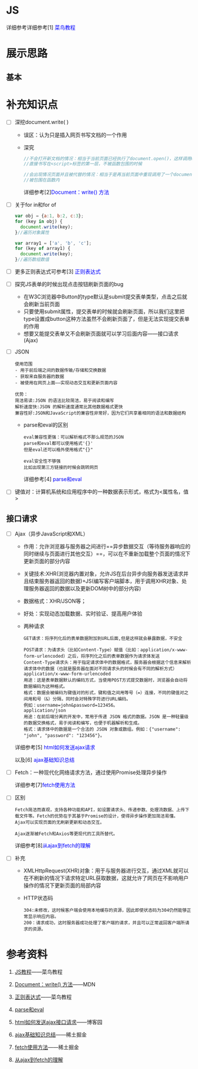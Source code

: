 # JS

详细参考详细参考[1]<font color='blue'> 菜鸟教程</font>

# 展示思路

## 基本

# 补充知识点

- [ ] 深挖document.write( )

  - 误区：认为只是插入网页书写文档的一个作用

  - 深究

    ```js
    //不会打开新文档的情况：相当于当前页面已经执行了document.open()，这样调用write之后会再自动调用close()告诉浏览器完成页面加载
    //直接书写在<script>标签的第一层，不被函数包围的时候
    
    //会出现情况页面并且被代替的情况：相当于是再当前页面中重现调用了一个document.open()打开了一个新页面
    //被包围在函数内
    ```

    详细参考[2]<font color='blue'>Document：write() 方法</font>

- [ ] 关于for in和for of

  ```js
  var obj = {a:1, b:2, c:3}; 
  for (key in obj) {
    document.write(key);
  }//遍历对象属性
  ```

  ```js
  var array1 = ['a', 'b', 'c'];
  for (key of array1) {
    document.write(key);
  }//遍历数组数值
  ```

- [ ] 更多正则表达式可参考[3] <font color='blue'>正则表达式</font>

- [ ] 探究JS表单的时候出现点击按钮刷新页面的bug

  - 在W3C浏览器中Button的type默认是submit提交表单类型，点击之后就会刷新当前页面
  - 只要使用submit属性，提交表单的时候就会刷新页面，所以我们这里把type设置成button这种方法虽然不会刷新页面了，但是无法实现提交表单的作用
  - 想要又能提交表单又不会刷新页面就可以学习后面内容——接口请求(Ajax)
  
- [ ] JSON

  ```
  使用范围
  - 用于前后端之间的数据传输/存储和交换数据
  - 获取来自服务器的数据
  - 被使用在网页上面——实现动态交互和更新页面内容
  ```

  ```
  优势：
  简洁易读:JSON 的语法比较简洁，易于阅读和编写
  解析速度快:JSON 的解析速度通常比其他数据格式更快
  兼容性好:JSON和JavaScript的兼容性非常好，因为它们共享着相同的语法和数据结构
  ```

  - parse和eval的区别

    ```
    eval兼容性更强：可以解析格式不那么规范的JSON
    parse和eval都可以使用格式'{}'
    但是eval还可以格外使用格式"{}"
    ```

    ```
    eval安全性不够强
    比如出现第三方链接的时候会跳转网页
    ```

    详细参考[4] <font color='blue'>parse和eval</font>
  
- [ ] 键值对：计算机系统和应用程序中的一种数据表示形式，格式为<属性名，值>

## 接口请求

- [ ] Ajax（异步JavaScript和XML）

  - 作用：允许浏览器与服务器之间进行==异步数据交互（等待服务器响应的同时继续与页面进行其他交互）==，可以在不重新加载整个页面的情况下更新页面的部分内容

  - 关键技术:XHR(浏览器内置对象，允许JS在后台异步向服务器发送请求并且结束服务器返回的数据)+JS(编写客户端脚本，用于调用XHR对象、处理服务器返回的数据以及更新DOM树中的部分内容)

  - 数据格式：XHR/JSON等；

  - 好处：实现动态加载数据、实时验证、提高用户体验

  - 两种请求

    ```
    GET请求：将序列化后的表单数据附加到URL后面,但是这样就会暴露数据，不安全
    
    POST请求：为请求头（比如Content-Type）赋值（比如：application/x-www-form-urlencoded）之后，将序列化之后的表单数据作为请求体发送
    Content-Type请求头：用于指定请求体中的数据格式，服务器会根据这个信息来解析请求体中的数据（也就是服务器在面对不同请求头的时候会有不同的解析方式）
    application/x-www-form-urlencoded
    用途：这是表单数据默认的编码方式，当使用POST方式提交数据时，浏览器会自动将数据编码为这种格式。
    格式：数据会被编码为键值对的形式，键和值之间用等号（=）连接，不同的键值对之间用和号（&）分隔，同时会对特殊字符进行URL编码。
    例如：username=john&password=123456。
    application/json
    用途：在前后端分离的开发中，常用于传递 JSON 格式的数据。JSON 是一种轻量级的数据交换格式，易于阅读和编写，也便于机器解析和生成。
    格式：请求体中的数据是一个合法的 JSON 对象或数组。例如：{"username": "john", "password": "123456"}。
    ```
    

  详细参考[5] <font color='blue'>html如何发送ajax请求</font>

  以及[6] <font color='blue'>ajax基础知识总结</font>

- [ ] Fetch：一种现代化网络请求方法，通过使用Promise处理异步操作

  详细参考[7]<font color='blue'>fetch使用方法</font>

- [ ] 区别

  ```
  Fetch简洁而直观，支持各种功能和API，如设置请求头、传递参数、处理流数据、上传下载文件等。Fetch的优势在于其基于Promise的设计，使得异步操作更加简洁易懂。
  Ajax可以实现页面的无刷新更新和动态交互。
  
  Ajax逐渐被Fetch和Axios等更现代的工具所替代。
  ```

  详细参考[8]<font color='blue'>从ajax到fetch的理解</font>

- [ ] 补充

  - XMLHttpRequest(XHR)对象：用于与服务器进行交互，通过XML就可以在不刷新的情况下请求特定URL获取数据，这就允许了网页在不影响用户操作的情况下更新页面的局部内容

  - HTTP状态码

    ```
    304:未修改，这时候客户端会使用本地缓存的资源，因此即使状态码为304仍然能够正常显示响应内容。
    200：请求成功，这时服务器成功处理了客户端的请求，并且可以正常返回客户端所请求的资源。
    ```

    

# 参考资料

1. [JS教程](https://www.runoob.com/js)——菜鸟教程

2. [Document：write() 方法](https://developer.mozilla.org/zh-CN/docs/Web/API/Document/write)——MDN

3. [正则表达式](https://www.runoob.com/regexp/regexp-syntax.html)——菜鸟教程

4. [parse和eval](https://www.cnblogs.com/lovesong/p/6036650.html)

5. [html如何发送ajax接口请求](/www.cnblogs.com/yilangcode/p/18085967)——博客园

6. [ajax基础知识总结](https://juejin.cn/post/7243240589293617213?searchId=20250302150107FC85D05D9114803611C4)——稀土掘金

7. [fetch使用方法](https://juejin.cn/post/7125361809669750791)——稀土掘金

8. [从ajax到fetch的理解](https://juejin.cn/post/6844903762008473607?searchId=2025030215051979AE477372BA93351D0E)
